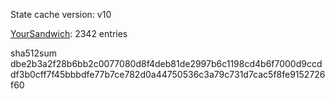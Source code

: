 State cache version: v10

[YourSandwich](https://github.com/YourSandwich): 2342 entries

sha512sum dbe2b3a2f28b6bb2c0077080d8f4deb81de2997b6c1198cd4b6f7000d9ccddf3b0cff7f45bbbdfe77b7ce782d0a44750536c3a79c731d7cac5f8fe9152726f60
